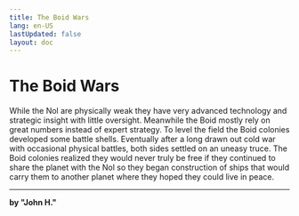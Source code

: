 ```yaml
---
title: The Boid Wars
lang: en-US
lastUpdated: false
layout: doc
---
```


# The Boid Wars
While the Nol are physically weak they have very advanced technology and strategic insight with little oversight. Meanwhile the Boid mostly rely on great numbers instead of expert strategy. To level the field the Boid colonies developed some battle shells. Eventually after a long drawn out cold war with occasional physical battles, both sides settled on an uneasy truce. The Boid colonies realized they would never truly be free if they continued to share the planet with the Nol so they began construction of ships that would carry them to another planet where they hoped they could live in peace.

___
**by "John H."**